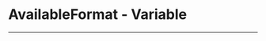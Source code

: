 <!-- This file is generated by a script. Do not edit directly -->
# AvailableFormat - Variable


---

